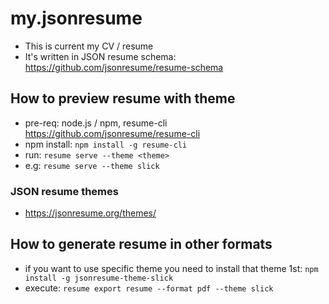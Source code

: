 # my.jsonresume
* This is current my CV / resume
* It's written in JSON resume schema: https://github.com/jsonresume/resume-schema

## How to preview resume with theme
* pre-req: node.js / npm, resume-cli https://github.com/jsonresume/resume-cli
* npm install: `npm install -g resume-cli`
* run: `resume serve --theme <theme>`
* e.g: `resume serve --theme slick`

### JSON resume themes
* https://jsonresume.org/themes/

## How to generate resume in other formats
* if you want to use specific theme you need to install that theme 1st: `npm install -g jsonresume-theme-slick`
* execute: `resume export resume --format pdf --theme slick`
